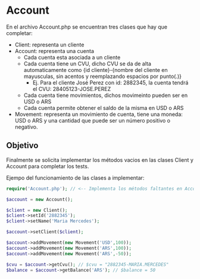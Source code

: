 # Account
En el archivo Account.php se encuentran tres clases que hay que completar:
- Client: representa un cliente 
- Account: representa una cuenta  
	- Cada cuenta esta asociada a un cliente
	- Cada cuenta tiene un CVU, dicho CVU se da de alta automaticamente como {id cliente}-{nombre del cliente en mayusculas, sin acentos y reemplazando espacios por punto(.)}
		- Ej. Para el cliente José Perez con id: 2882345, la cuenta tendrá el CVU: 28405123-JOSE.PEREZ
	- Cada cuenta tiene movimientos, dichos movimeinto pueden ser en USD o ARS
	- Cada cuenta permite obtener el saldo de la misma en USD o ARS
- Movement: representa un movimiento de cuenta, tiene una moneda: USD o ARS y una cantidad que puede ser un número positivo o negativo.

## Objetivo
Finalmente se solicita implementar los métodos vacios en las clases Client y Account para completar los tests.

Ejempo del funcionamiento de las clases a implementar:

```php
require('Account.php'); // <-- Implementa los métodos faltantes en Account.php

$account = new Account();

$client = new Client();
$client->setId('2882345');
$client->setName('Maria Mercedes');

$account->setClient($client);

$account->addMovement(new Movement('USD',100));
$account->addMovement(new Movement('ARS',100));
$account->addMovement(new Movement('ARS',-50));

$cvu = $account->getCvu(); // $cvu = "2882345-MARIA.MERCEDES"
$balance = $account->getBalance('ARS'); // $balance = 50

```

